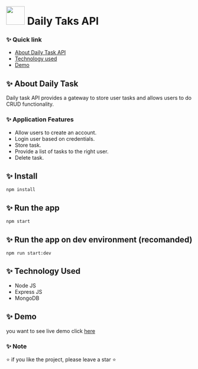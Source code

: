 # <img src="https://user-images.githubusercontent.com/57604289/155508952-574739e0-fb0d-4d9b-b5d7-2b1c8c37ef4b.png" width="50px" height="50px"> Daily Taks API


### ✨ Quick link

- [About Daily Task API](#about-daily-task)
- [Technology used](#technology-used)
- [Demo](#demo)

<!-- - [Vision](#vision)
- [Version](#version) -->

## ✨ About Daily Task

Daily task API provides a gateway to store user tasks and allows users to do CRUD functionality.<br>

### ✨ Application Features <br>
- Allow users to create an account.
- Login user based on credentials.
- Store task.
- Provide a list of tasks to the right user.
- Delete task.

## ✨ Install

```
npm install
```
## ✨ Run the app
```
npm start
```

## ✨ Run the app on dev environment (recomanded)
```
npm run start:dev
```

## ✨ Technology Used

- Node JS
- Express JS
- MongoDB

## ✨ Demo
you want to see live demo click [here](https://daily-task-api.herokuapp.com/)

### ✨ Note
⭐ if you like the project, please leave a star ⭐
